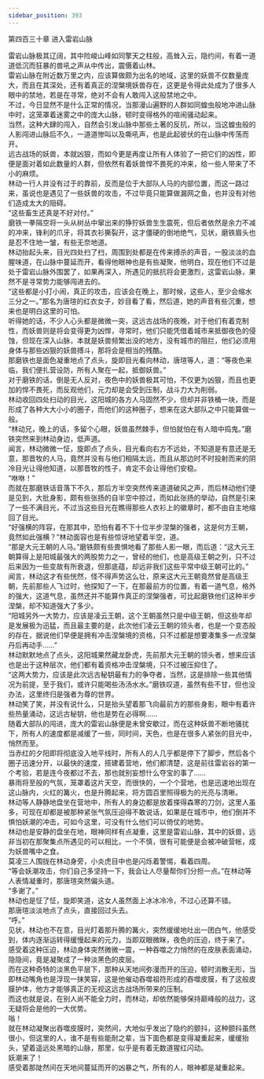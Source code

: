 ```yaml
---
sidebar_position: 393
---
```

 第四百三十章 进入雷岩山脉


雷岩山脉极其辽阔，其中险峻山峰如同擎天之柱般，高耸入云，隐约间，有着一道道低沉而狂暴的兽吼之声从中传出，震慑着山林。  
雷岩山脉在附近数万里之内，应该算做颇为出名的地域，这里的妖兽不仅数量庞大，而且在其深处，还有着真正的涅槃境妖兽存在，这更是令得此处成为了很多人眼中的禁地，若是在寻常，绝对不会有人敢闯入这般禁地之中。  
不过，今日显然不是什么正常的情况，当那漫山遍野的人群如同蝗虫般地冲进山脉中时，这笼罩着迷雾之中的庞大山脉，顿时变得格外的喧闹骚动起来。  
当然，这种大肆的闯入，自然会引发山脉中那些土著的反抗，所以，当这蝗虫般的人影闯进山脉后不久，一道道惨叫以及嘶吼声，也是此起彼伏的在山脉中传荡而开。  
远古战场的妖兽，本就凶狠，而如今更是再度让所有人体验了一把它们的凶性，即便是面对着如此数量的人群，但依然有着妖兽悍不畏死的冲来，给一些人带来了不小的麻烦。  
林动一行人并没有过于的靠前，反而是位于大部队人马的内部位置，而这一路过来，虽说也是遇见了一些妖兽的攻击，不过毕竟只能算做漏网之鱼，也并没有对他们造成太大的阻碍。  
“这些畜生还真是不好对付。”  
磨铁一拳隔空将一头从树丛中窜出来的狰狞妖兽生生震死，但后者依然是余力不减的冲来，锋利的爪牙，将其衣衫撕裂开，这才僵硬的倒地绝气，见状，磨铁眉头也是忍不住地一皱，有些无奈地道。  
林动抬起头来，目光四处扫了扫，周围到处都是在传来搏杀的声音，一股淡淡的血腥味道，在山脉中蔓延而开，看得他眼神也是有些凝聚，他明白，现在他们不过是处于雷岩山脉外围罢了，如果再深入，所遇见的抵抗将会更激烈，这雷岩山脉，果然不是寻常势力能够闯进去的。  
“这些都是小打小闹，真正的攻击，应该会在晚上，那时候，这些人，至少会缩水三分之一。”那名为唐瑄的红衣女子，妙目看了看，然后道，她的声音有些沉重，想来也是明白这里的可怕。  
听得她的话，不少人心头都是微微一突，这远古战场的夜晚，对于他们有着克制性，而妖兽则是将会变得更为凶悍，寻常时，他们只能凭借着城市来抵御夜色的侵蚀，但现在深入山脉，本就是妖兽频繁出没的地方，没有城市的阻拦，他们必须用身体与那些凶狠的妖兽搏斗，那将会是相当的残酷。  
那磨铁也是面色凝重地点了点头，旋即目光看向林动，唐瑄等人，道：“等夜色来临，我们便扎营设防，所有人聚在一起，抵御妖兽。”  
对于磨铁的话，倒是无人反对，夜色中的妖兽极其可怕，不仅更为凶狠，而且也更加的悍不畏死，而反观他们，元力却是会受到压制，战斗力大为削弱。  
林动收回四处扫动的目光，这阳城的各方人马固然不少，但却并非铁桶一块，而是形成了各种大大小小的圈子，而他们的这种圈子，想来在这大部队之中只能算做一般。  
“林动兄，晚上的话，多留个心眼，妖兽虽然棘手，但怕就怕在有人暗中捣鬼。”磨铁突然来到林动身边，低声道。  
闻言，林动微微一怔，旋即点了点头，目光看向右方不远处，不知道是有意还是无意，那晋牧的人马，竟然并没有与他们相隔太远，而且从那边时不时投射而来的阴冷目光让得他知道，以那晋牧的性子，肯定不会让得他们安稳。  
“咻咻！”  
而就在那磨铁话音落下不久，那后方半空突然传来道道破风之声，而后林动他们便是见到，大批身影，颇有些张扬的自半空中掠过，而如此张扬的举动，自然是引来了一些不满目光，不过当这些目光在瞧得那些人衣衫上的徽章时，都不由自主地缩回了目光。  
“好强横的阵容，在那其中，恐怕有着不下十位半步涅槃的强者，这是何方王朝，竟然如此强横？”林动面容也是有些惊讶地望着半空，道。  
“那是大元王朝的人马。”磨铁颇有些畏惧地看了那些人影一眼，而后道：“这大元王朝算得上是阳城最强大的两股势力之一，曾经的他们，也是高级王朝之列，只不过后来因为一些变故有所衰退，但那底蕴，却远非我们这些平常中级王朝可比的。”  
闻言，林动这才有些恍然，怪不得声势这么壮，原来这大元王朝竟然曾是高级王朝，先前那些人飞过时，他探知了一下，在那最前方的位置，有着一道气息，格外的强大，这道气息，虽然还并不能算作真正的涅槃强者，可比起磨铁他们这种半步涅槃，却不知道强大了多少。  
“阳城另外一大势力，应该是凌云王朝，这个王朝虽然只是中级王朝，但这些年却是发展极为迅猛，而且最主要的是，此次他们凌云王朝的领头者，也是一个变态般的存在，据说他们早便是拥有冲击涅槃境的资格，只不过都是想要凑集多一点涅槃丹后再动手……”  
林动默默地点了点头，这阳城果然藏龙卧虎，先前那大元王朝的领头者，想来应该也是出于这种层次，他们都有着资格冲击涅槃境，只不过被压抑住了。  
“这两大势力，应该是此次远古秘钥最有力的争夺者，当然，这是排除一些其他情况为前提，至于我们，或许只能喝些汤汤水水。”磨铁叹道，虽然有些不甘，但也没办法，这里终归是强者为尊的世界。  
林动笑了笑，并没有说什么，只是抬头望着那飞向最前方的那些身影，眼中有着许些热量涌动，这远古秘钥，他也是势在必得啊……  
随着大部队的闯进，庞大的雷岩山脉便是未曾安歇过，而在这种妖兽不断地骚扰下，所有人的速度都是减缓了一些，同时间，天色，也是在很多人紧张的目光中，悄然而至。  
当赤红的夕阳即将彻底没入地平线时，所有人的人几乎都是停下了脚步，然后各个圈子迅速分开，以最快的速度，搭建着营地，他们都清楚，这是前往雷岩谷的第一个考验，若是连今夜都过不去，那也就别妄想什么夺宝的事了……  
暴雨将至般的气氛，笼罩着这片天空，而很快的，一个个营地，也是迅速地出现在这山脉内，火红的篝火，也是升腾起来，将方圆百里照得极为的光亮与清晰。  
林动等人静静地盘坐在营地中，所有人的身边都是放着搽得森寒的刀剑，这里人虽多，可现在却都是被那种紧张气氛压迫得不敢说话，如果是在城市中，他们倒并不惧怕妖潮的冲击，可如今这里，可没有什么他们可以倚仗的地势。  
林动也是安静的盘坐在地，眼神同样有点凝重，这里是雷岩山脉，其中的妖兽，远非当初在那聚集点所遇见的可以相比，一个不慎，很有可能便是会被冲破营帐，成为妖兽嘴中之食。  
莫凌三人围拢在林动身旁，小炎虎目中也是闪烁着警惕，看着四周。  
“等会妖潮攻击，你们自己多坚持一下，我会让人尽量帮你们分担一点。”在林动等人表情凝重时，那唐瑄突然偏头道。  
“多谢了。”  
林动也是怔了怔，旋即笑道，这女人虽然面上冰冰冷冷，不过心还算不错。  
那唐瑄淡淡地点了点头，直接回过头去。  
“呼。”  
见状，林动也不在意，目光盯着那升腾的篝火，突然缓缓地吐出一团白气，他感受到，体内逐渐运转得缓慢起来的元力，当即双眼微眯，夜色的压迫，终于来了。  
感受着这种压迫，林动身体突然微微一震，一种吞噬之力悄然的在皮肤表面涌动，隐隐间，竟是凝聚成了一种淡黑色的皮层。  
而在这种奇特的淡黑色平层下，那种从天地间弥漫而开的压迫，顿时消散无形，当即林动嘴角也是浮现一抹笑容，这是他催动吞噬祖符形成的吞噬皮膜，有了这般皮膜护体，他方才能够真正的无视这远古战场所带来的压制。  
而这也就是说，在别人尚不能全力时，而林动，却依然能够保持巅峰般的战力，这无疑将会是他的一大优势。  
嗡！  
就在林动凝聚出吞噬皮膜时，突然间，大地似乎发出了隐约的颤抖，这种颤抖虽然很小，但这里的人，谁不是有些能耐之辈，当下面色都是变得凝重起来，缓缓抬头，望着遥远处黑暗的山脉，那里，似乎是有着无数道猩红闪动。  
妖潮来了！  
感受着那陡然间在天地间蔓延而开的凶暴之气，所有的人，眼神都是凝重起来。  
  
  
